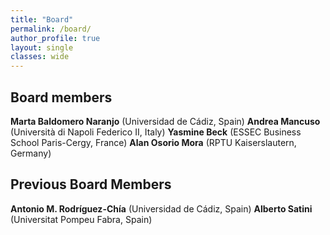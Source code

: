 ```yaml
---
title: "Board"
permalink: /board/
author_profile: true
layout: single
classes: wide
---
```

## Board members

__Marta Baldomero Naranjo__ (Universidad de Cádiz, Spain)
__Andrea Mancuso__ (Università di Napoli Federico II, Italy)
__Yasmine Beck__ (ESSEC Business School Paris-Cergy, France)
__Alan Osorio Mora__ (RPTU Kaiserslautern, Germany)

## Previous Board Members
__Antonio M. Rodríguez-Chía__ (Universidad de Cádiz, Spain)
__Alberto Satini__ (Universitat Pompeu Fabra, Spain)


